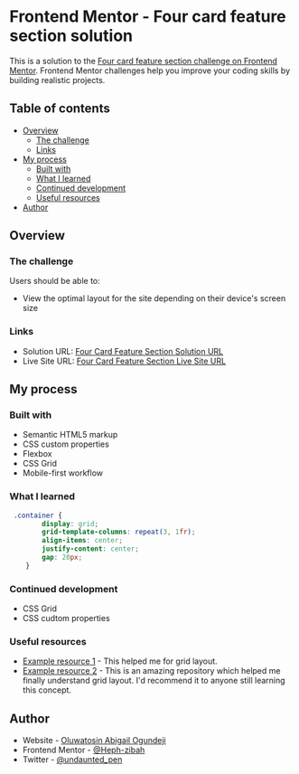 # Frontend Mentor - Four card feature section solution

This is a solution to the [Four card feature section challenge on Frontend Mentor](https://www.frontendmentor.io/challenges/four-card-feature-section-weK1eFYK). Frontend Mentor challenges help you improve your coding skills by building realistic projects. 

## Table of contents

- [Overview](#overview)
  - [The challenge](#the-challenge)
  - [Links](#links)
- [My process](#my-process)
  - [Built with](#built-with)
  - [What I learned](#what-i-learned)
  - [Continued development](#continued-development)
  - [Useful resources](#useful-resources)
- [Author](#author)

## Overview

### The challenge

Users should be able to:

- View the optimal layout for the site depending on their device's screen size

### Links

- Solution URL: [Four Card Feature Section Solution URL](https://www.frontendmentor.io/challenges/four-card-feature-section-weK1eFYK/hub/four-card-feature-section-Asip84CQnn/edit)
- Live Site URL: [Four Card Feature Section Live Site URL](https://four-card-section-frontendmentor.netlify.app/)

## My process

### Built with

- Semantic HTML5 markup
- CSS custom properties
- Flexbox
- CSS Grid
- Mobile-first workflow

### What I learned
```css
 .container {
        display: grid;
        grid-template-columns: repeat(3, 1fr);
        align-items: center;
        justify-content: center;
        gap: 20px;
    }
```

### Continued development

- CSS Grid 
- CSS cudtom properties

### Useful resources

- [Example resource 1](https://www.youtube.com/watch?v=x7tLPhnA06w) - This helped me for grid layout.
- [Example resource 2](https://github.com/Nathan-Front/four-card-feature-section-master/blob/main/style.css) - This is an amazing repository which helped me finally understand grid layout. I'd recommend it to anyone still learning this concept.

## Author

- Website - [Oluwatosin Abigail Ogundeji](https://medium.com/@oluwatosinhephzibah)
- Frontend Mentor - [@Heph-zibah](https://www.frontendmentor.io/profile/Heph-zibah)
- Twitter - [@undaunted_pen](https://www.twitter.com/undaunted_pen)
